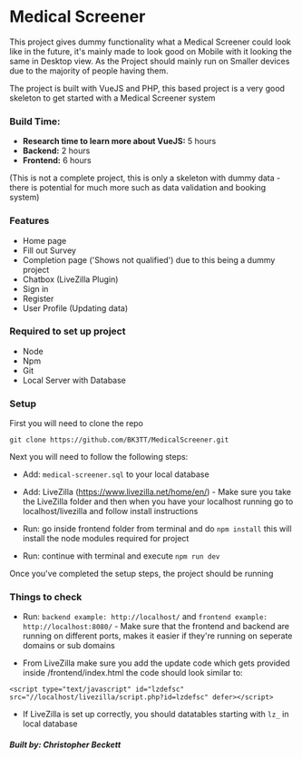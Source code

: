 # Medical Screener

This project gives dummy functionality what a Medical Screener could look like in the future, it's mainly made to look good on Mobile with it looking the same in Desktop view. As the Project should mainly run on Smaller devices due to the majority of people having them.

The project is built with VueJS and PHP, this based project is a very good skeleton to get started with a Medical Screener system

### Build Time:

- **Research time to learn more about VueJS:** 5 hours
- **Backend:** 2 hours
- **Frontend:** 6 hours

(This is not a complete project, this is only a skeleton with dummy data - there is potential for much more such as data validation and booking system)

### Features

- Home page
- Fill out Survey 
- Completion page ('Shows not qualified') due to this being a dummy project
- Chatbox (LiveZilla Plugin)
- Sign in
- Register
- User Profile (Updating data)

### Required to set up project 

- Node 
- Npm 
- Git
- Local Server with Database

### Setup

First you will need to clone the repo

 ```git clone https://github.com/BK3TT/MedicalScreener.git```
 
Next you will need to follow the following steps:
 
 - Add: ```medical-screener.sql``` to your local database
 - Add: LiveZilla (https://www.livezilla.net/home/en/) - Make sure you take the LiveZilla folder and then when you have your localhost running go to localhost/livezilla and follow install instructions
 
 - Run: go inside frontend folder from terminal and do ```npm install``` this will install the node modules required for project
 - Run: continue with terminal and execute ```npm run dev```
 
 Once you've completed the setup steps, the project should be running
 
 ### Things to check
 
 - Run: ```backend example: http://localhost/``` and ```frontend example: http://localhost:8080/``` - Make sure that the frontend and backend are running on different ports, makes it easier if they're running on seperate domains or sub domains
 
 - From LiveZilla make sure you add the update code which gets provided inside /frontend/index.html the code should look similar to:
 
```<script type="text/javascript" id="lzdefsc" src="//localhost/livezilla/script.php?id=lzdefsc" defer></script>```

- If LiveZilla is set up correctly, you should datatables starting with ```lz_``` in local database

##### Built by: Christopher Beckett
